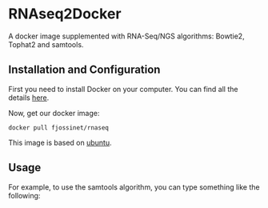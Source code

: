 RNAseq2Docker
===============

A docker image supplemented with RNA-Seq/NGS algorithms: Bowtie2, Tophat2 and samtools.

Installation and Configuration
------------------------------

First you need to install Docker on your computer. You can find all the details [here](https://docs.docker.com/engine/installation/).

Now, get our docker image:

    docker pull fjossinet/rnaseq

This image is based on [ubuntu](https://hub.docker.com/r/library/ubuntu/).

Usage
-----

For example, to use the samtools algorithm, you can type something like the following:
